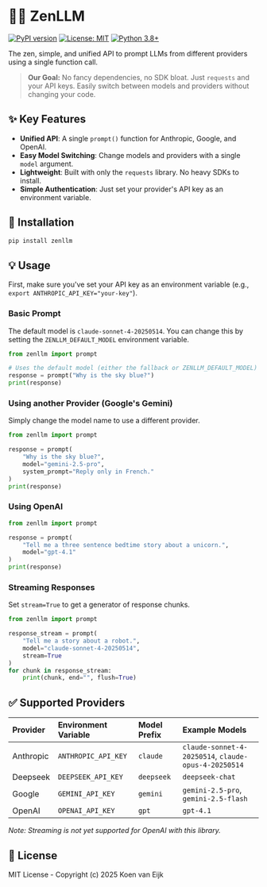 # 🧘‍♂️ ZenLLM

[![PyPI version](https://badge.fury.io/py/zenllm.svg)](https://badge.fury.io/py/zenllm)
[![License: MIT](https://img.shields.io/badge/License-MIT-yellow.svg)](https://opensource.org/licenses/MIT)
[![Python 3.8+](https://img.shields.io/badge/python-3.8+-blue.svg)](https://www.python.org/downloads/release/python-380/)

The zen, simple, and unified API to prompt LLMs from different providers using a single function call.

> **Our Goal:** No fancy dependencies, no SDK bloat. Just `requests` and your API keys. Easily switch between models and providers without changing your code.

## ✨ Key Features

- **Unified API**: A single `prompt()` function for Anthropic, Google, and OpenAI.
- **Easy Model Switching**: Change models and providers with a single `model` argument.
- **Lightweight**: Built with only the `requests` library. No heavy SDKs to install.
- **Simple Authentication**: Just set your provider's API key as an environment variable.

## 🚀 Installation

```bash
pip install zenllm
```

## 💡 Usage

First, make sure you've set your API key as an environment variable (e.g., `export ANTHROPIC_API_KEY="your-key"`).

### Basic Prompt

The default model is `claude-sonnet-4-20250514`. You can change this by setting the `ZENLLM_DEFAULT_MODEL` environment variable.

```python
from zenllm import prompt

# Uses the default model (either the fallback or ZENLLM_DEFAULT_MODEL)
response = prompt("Why is the sky blue?")
print(response)
```

### Using another Provider (Google's Gemini)

Simply change the model name to use a different provider.

```python
from zenllm import prompt

response = prompt(
    "Why is the sky blue?",
    model="gemini-2.5-pro",
    system_prompt="Reply only in French."
)
print(response)
```

### Using OpenAI

```python
from zenllm import prompt

response = prompt(
    "Tell me a three sentence bedtime story about a unicorn.",
    model="gpt-4.1"
)
print(response)
```

### Streaming Responses

Set `stream=True` to get a generator of response chunks.

```python
from zenllm import prompt

response_stream = prompt(
    "Tell me a story about a robot.", 
    model="claude-sonnet-4-20250514", 
    stream=True
)
for chunk in response_stream:
    print(chunk, end="", flush=True)
```

## ✅ Supported Providers

| Provider  | Environment Variable  | Model Prefix | Example Models                               |
| :-------- | :-------------------- | :----------- | :------------------------------------------- |
| Anthropic | `ANTHROPIC_API_KEY`   | `claude`     | `claude-sonnet-4-20250514`, `claude-opus-4-20250514` |
| Deepseek  | `DEEPSEEK_API_KEY`    | `deepseek`   | `deepseek-chat`                              |
| Google    | `GEMINI_API_KEY`      | `gemini`     | `gemini-2.5-pro`, `gemini-2.5-flash`         |
| OpenAI    | `OPENAI_API_KEY`      | `gpt`        | `gpt-4.1`                                    |

*Note: Streaming is not yet supported for OpenAI with this library.*

## 📜 License

MIT License - Copyright (c) 2025 Koen van Eijk